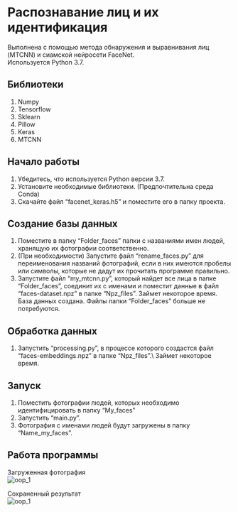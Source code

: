 # Распознавание лиц и их идентификация
Выполнена с помощью метода обнаружения и выравнивания лиц (MTCNN) и сиамской нейросети FaceNet.\
Используется Python 3.7.
## Библиотеки
1.	Numpy
2.	Tensorflow 
3.	Sklearn
4.	Pillow
5.	Keras
6.	MTCNN
## Начало работы
1.	Убедитесь, что используется Python версии 3.7.
2.	Установите необходимые библиотеки. (Предпочтительна среда Conda)
3.	Скачайте файл “facenet_keras.h5” и поместите его в папку проекта.
## Создание базы данных
1.	Поместите в папку “Folder_faces” папки с названиями имен людей, хранящую их фотографии соответственно.
2.	(При необходимости) Запустите файл “rename_faces.py” для переименования названий фотографий, если в них имеются пробелы или символы, которые не дадут их прочитать программе правильно. 
3.	Запустите файл “my_mtcnn.py”, который найдет все лица в папке “Folder_faces”, соединит их с именами и поместит данные в файл “faces-dataset.npz” в папке “Npz_files”. Займет некоторое время.\
База данных создана. Файлы папки “Folder_faces” больше не потребуются.
## Обработка данных
1.	Запустить “processing.py”, в процессе которого создастся файл “faces-embeddings.npz” в папке “Npz_files”.\ 
Займет некоторое время.
## Запуск
1.	Поместить фотографии людей, которых необходимо идентифицировать в папку “My_faces”
2.	Запустить “main.py”.
3.	Фотография с именами людей будут загружены в папку “Name_my_faces”.
## Работа программы
Загруженная фотография\
![oop_1](https://user-images.githubusercontent.com/62021182/229915347-694dce25-0655-457b-aa69-62e3a9609bf6.png)

Сохраненный результат\
![oop_1](https://user-images.githubusercontent.com/62021182/229915450-8a86a4d3-7f7f-41d2-be46-289dcad5d0c4.png)
